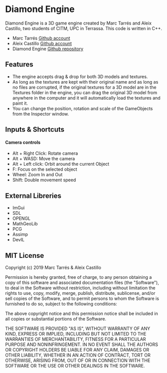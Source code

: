 # Diamond Engine

Diamond Engine is a 3D game engine created by Marc Tarrés and Aleix Castillo, two students of CITM, UPC in Terrassa. This code is written in C++.

- Marc Tarrés [Github account](https://github.com/MAtaur00)
- Aleix Castillo [Github account](https://github.com/AleixCas95)
- Diamond Engine [Github repository](https://github.com/MAtaur00/DiamondEngine)

## Features

- The engine accepts drag & drop for both 3D models and textures.
- As long as the textures are kept with their original name and as long as no files are corrupted, if the original textures for a 3D model are in the Textures folder in the engine, you can drag the original 3D model from anywhere in the computer and it will automatically load the textures and paint it.
- You can change the position, rotation and scale of the GameObjects from the Inspector window.

## Inputs & Shortcuts

#### Camera controls

- Alt + Right Click: Rotate camera
- Alt + WASD: Move the camera
- Alt + Left click: Orbit around the current Object
- F: Focus on the selected object
- Wheel: Zoom In and Out
- Shift: Double movement speed

## External Libreries

- ImGui
- SDL
- OPENGL
- MathGeoLib
- PCG
- Assimp
- DevIL

## MIT License

Copyright (c) 2019 Marc Tarrés & Aleix Castillo

Permission is hereby granted, free of charge, to any person obtaining a copy
of this software and associated documentation files (the "Software"), to deal
in the Software without restriction, including without limitation the rights
to use, copy, modify, merge, publish, distribute, sublicense, and/or sell
copies of the Software, and to permit persons to whom the Software is
furnished to do so, subject to the following conditions:

The above copyright notice and this permission notice shall be included in all
copies or substantial portions of the Software.

THE SOFTWARE IS PROVIDED "AS IS", WITHOUT WARRANTY OF ANY KIND, EXPRESS OR
IMPLIED, INCLUDING BUT NOT LIMITED TO THE WARRANTIES OF MERCHANTABILITY,
FITNESS FOR A PARTICULAR PURPOSE AND NONINFRINGEMENT. IN NO EVENT SHALL THE
AUTHORS OR COPYRIGHT HOLDERS BE LIABLE FOR ANY CLAIM, DAMAGES OR OTHER
LIABILITY, WHETHER IN AN ACTION OF CONTRACT, TORT OR OTHERWISE, ARISING FROM,
OUT OF OR IN CONNECTION WITH THE SOFTWARE OR THE USE OR OTHER DEALINGS IN THE
SOFTWARE.
